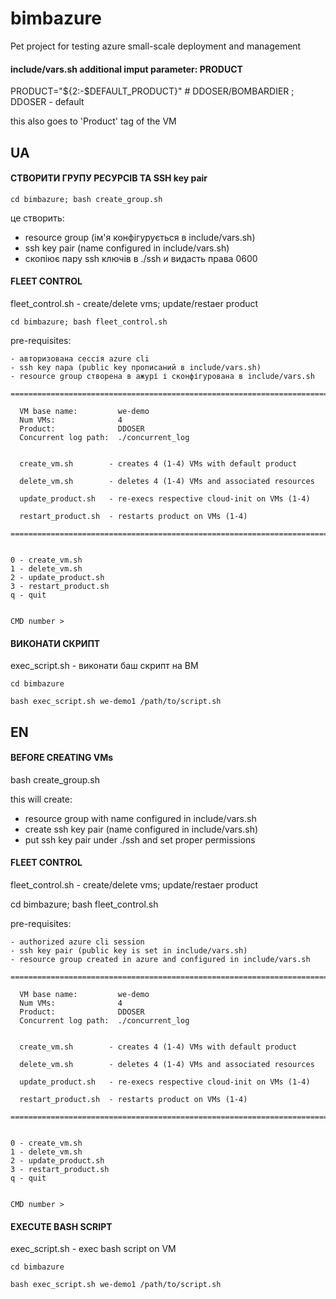 # bimbazure
Pet project for testing azure small-scale deployment and management

#### include/vars.sh additional imput parameter: PRODUCT
PRODUCT="${2:-$DEFAULT_PRODUCT}"  # DDOSER/BOMBARDIER ; DDOSER - default


this also goes to 'Product' tag of the VM


## UA
#### СТВОРИТИ ГРУПУ РЕСУРСІВ ТА SSH key pair
```
cd bimbazure; bash create_group.sh
```

це створить:

  - resource group (ім'я конфігурується в include/vars.sh)
  - ssh key pair (name configured in include/vars.sh)
  - скопіює пару ssh ключів в ./ssh и видасть права 0600


#### FLEET CONTROL
fleet_control.sh - create/delete vms; update/restaer product
```
cd bimbazure; bash fleet_control.sh
```
pre-requisites:

    - авторизована сессія azure cli
    - ssh key пара (public key прописаний в include/vars.sh)
    - resource group створена в ажурі і сконфігурована в include/vars.sh

```
============================================================================

  VM base name:         we-demo
  Num VMs:              4
  Product:              DDOSER
  Concurrent log path:  ./concurrent_log


  create_vm.sh        - creates 4 (1-4) VMs with default product

  delete_vm.sh        - deletes 4 (1-4) VMs and associated resources

  update_product.sh   - re-execs respective cloud-init on VMs (1-4)

  restart_product.sh  - restarts product on VMs (1-4)

============================================================================


0 - create_vm.sh
1 - delete_vm.sh
2 - update_product.sh
3 - restart_product.sh
q - quit


CMD number >
```


#### ВИКОНАТИ СКРИПТ
exec_script.sh - виконати баш скрипт на ВМ
```
cd bimbazure

bash exec_script.sh we-demo1 /path/to/script.sh
```

## EN
#### BEFORE CREATING VMs
bash create_group.sh

this will create:

  - resource group with name configured in include/vars.sh
  - create ssh key pair (name configured in include/vars.sh)
  - put ssh key pair under ./ssh and set proper permissions


#### FLEET CONTROL
fleet_control.sh - create/delete vms; update/restaer product

cd bimbazure; bash fleet_control.sh

pre-requisites:

    - authorized azure cli session
    - ssh key pair (public key is set in include/vars.sh)
    - resource group created in azure and configured in include/vars.sh

```
============================================================================

  VM base name:         we-demo
  Num VMs:              4
  Product:              DDOSER
  Concurrent log path:  ./concurrent_log


  create_vm.sh        - creates 4 (1-4) VMs with default product

  delete_vm.sh        - deletes 4 (1-4) VMs and associated resources

  update_product.sh   - re-execs respective cloud-init on VMs (1-4)

  restart_product.sh  - restarts product on VMs (1-4)

============================================================================


0 - create_vm.sh
1 - delete_vm.sh
2 - update_product.sh
3 - restart_product.sh
q - quit


CMD number >
```

#### EXECUTE BASH SCRIPT
exec_script.sh - exec bash script on VM
```
cd bimbazure

bash exec_script.sh we-demo1 /path/to/script.sh
```
